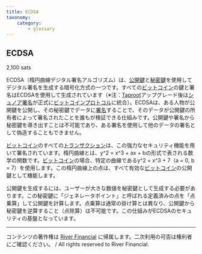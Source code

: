 ```yaml
---
title: ECDSA
taxonomy:
    category:
        - glossary
---
```


## ECDSA
2,100 sats

ECDSA（楕円曲線デジタル署名アルゴリズム）は、[公開鍵](http://lostinbitcoin.jp.testrs.jp/staging/glossary/public_key/)と[秘密鍵](http://lostinbitcoin.jp.testrs.jp/staging/glossary/private_key/)を使用してデジタル署名を生成する暗号化方式の一つです。すべての[ビットコイン](http://lostinbitcoin.jp.testrs.jp/staging/glossary/bitcoin/)の鍵と署名はECDSAを使用して生成されています（※注：[Taproot](http://lostinbitcoin.jp.testrs.jp/staging/glossary/taproot/)アップグレード後は[シュノア署名](http://lostinbitcoin.jp.testrs.jp/staging/glossary/schnorr_signature/)が正式に[ビットコインプロトコル](http://lostinbitcoin.jp.testrs.jp/staging/glossary/protocol/)に統合）。ECDSAは、ある人物が公開鍵を公開し、その秘密鍵でデータに[署名](http://lostinbitcoin.jp.testrs.jp/staging/glossary/signature/)することで、そのデータが公開鍵の所有者によって署名されたことを誰もが検証できる仕組みです。公開鍵や署名から秘密鍵を導き出すことは不可能であり、ある署名を使用して他のデータの署名として偽造することもできません。

[ビットコイン](http://lostinbitcoin.jp.testrs.jp/staging/glossary/bitcoin/)のすべての[トランザクション](http://lostinbitcoin.jp.testrs.jp/staging/glossary/transaction/)は、この強力なセキュリティ機能を用いて署名されています。楕円曲線とは、y^2 = x^3 + ax + bの形式で表される数学の関数です。[ビットコイン](http://lostinbitcoin.jp.testrs.jp/staging/glossary/bitcoin/)の場合、特定の曲線であるy^2 = x^3 + 7（a = 0, b = 7）を使用します。この楕円曲線上の点は、すべて有効な[ビットコイン](http://lostinbitcoin.jp.testrs.jp/staging/glossary/bitcoin/)の公開鍵として機能します。

公開鍵を生成するには、ユーザーが大きな数値を秘密鍵として生成する必要があります。この秘密鍵に「ジェネレータポイント」と呼ばれる定義済みの点を「点乗算」して公開鍵を計算します。点乗算は通常の掛け算とは異なり、公開鍵から秘密鍵を逆算すること（点除算）は不可能です。この仕組みがECDSAのセキュリティの基盤となっています。

---
コンテンツの著作権は [River Financial](https://river.com/) に帰属します。二次利用の可否は権利者にご確認ください。 / All rights reserved to River Financial.
